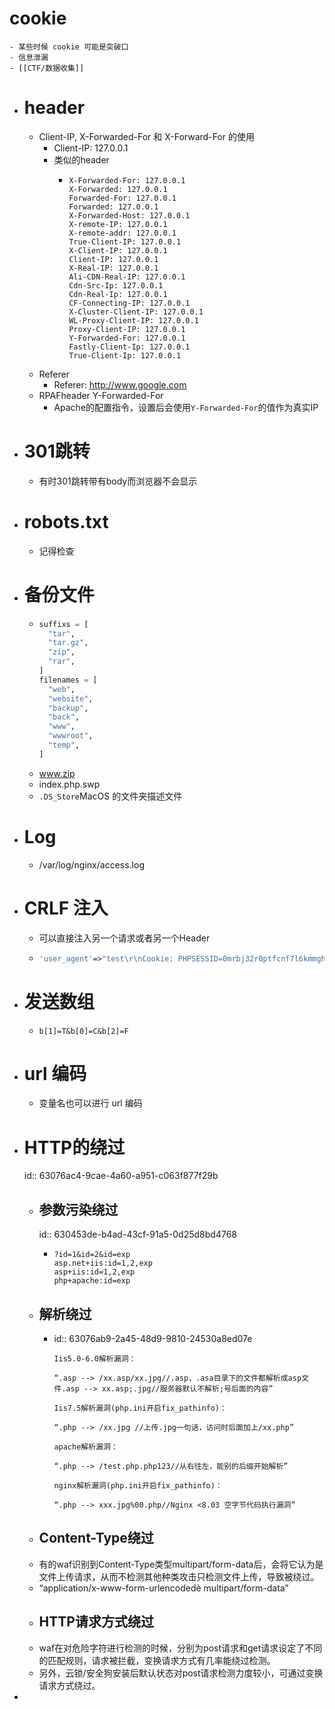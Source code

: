 # cookie
	- 某些时候 cookie 可能是突破口
	- 信息泄漏
	- [[CTF/数据收集]]
- # header
	- Client-IP, X-Forwarded-For 和 X-Forward-For 的使用
		- Client-IP: 127.0.0.1
		- 类似的header
			- ```
			  X-Forwarded-For: 127.0.0.1
			  X-Forwarded: 127.0.0.1
			  Forwarded-For: 127.0.0.1
			  Forwarded: 127.0.0.1
			  X-Forwarded-Host: 127.0.0.1
			  X-remote-IP: 127.0.0.1
			  X-remote-addr: 127.0.0.1
			  True-Client-IP: 127.0.0.1
			  X-Client-IP: 127.0.0.1
			  Client-IP: 127.0.0.1
			  X-Real-IP: 127.0.0.1
			  Ali-CDN-Real-IP: 127.0.0.1
			  Cdn-Src-Ip: 127.0.0.1
			  Cdn-Real-Ip: 127.0.0.1
			  CF-Connecting-IP: 127.0.0.1
			  X-Cluster-Client-IP: 127.0.0.1
			  WL-Proxy-Client-IP: 127.0.0.1
			  Proxy-Client-IP: 127.0.0.1
			  Y-Forwarded-For: 127.0.0.1
			  Fastly-Client-Ip: 127.0.0.1
			  True-Client-Ip: 127.0.0.1
			  ```
	- Referer
		- Referer: http://www.google.com
	- RPAFheader Y-Forwarded-For
		- Apache的配置指令，设置后会使用`Y-Forwarded-For`的值作为真实IP
- # 301跳转
	- 有时301跳转带有body而浏览器不会显示
- # robots.txt
	- 记得检查
- # 备份文件
	- ```python
	  suffixs = [
	    "tar",
	    "tar.gz",
	    "zip",
	    "rar",
	  ]
	  filenames = [
	    "web",
	    "website",
	    "backup",
	    "back",
	    "www",
	    "wwwroot",
	    "temp",
	  ]
	  ```
	- www.zip
	- index.php.swp
	- `.DS_Store`MacOS 的文件夹描述文件
- # Log
	- /var/log/nginx/access.log
- # CRLF 注入
	- 可以直接注入另一个请求或者另一个Header
	- ```php
	  'user_agent'=>"test\r\nCookie: PHPSESSID=0mrbj32r0ptfcnf7l6kmmgh1c4"
	  ```
- # 发送数组
	- `b[1]=T&b[0]=C&b[2]=F`
- # url 编码
	- 变量名也可以进行 url 编码
- # HTTP的绕过
  id:: 63076ac4-9cae-4a60-a951-c063f877f29b
	- ## 参数污染绕过
	  id:: 630453de-b4ad-43cf-91a5-0d25d8bd4768
		- ```
		  ?id=1&id=2&id=exp
		  asp.net+iis:id=1,2,exp
		  asp+iis:id=1,2,exp
		  php+apache:id=exp
		  ```
	- ## 解析绕过
		- id:: 63076ab9-2a45-48d9-9810-24530a8ed07e
		  ```
		  Iis5.0-6.0解析漏洞：
		  
		  “.asp --> /xx.asp/xx.jpg//.asp，.asa目录下的文件都解析成asp文件.asp --> xx.asp;.jpg//服务器默认不解析;号后面的内容”
		  
		  Iis7.5解析漏洞(php.ini开启fix_pathinfo)：
		  
		  “.php --> /xx.jpg //上传.jpg一句话，访问时后面加上/xx.php”
		  
		  apache解析漏洞：
		  
		  “.php --> /test.php.php123//从右往左，能别的后缀开始解析”
		  
		  nginx解析漏洞(php.ini开启fix_pathinfo)：
		  
		  “.php --> xxx.jpg%00.php//Nginx <8.03 空字节代码执行漏洞”
		  ```
	- ## Content-Type绕过
	- 有的waf识别到Content-Type类型multipart/form-data后，会将它认为是文件上传请求，从而不检测其他种类攻击只检测文件上传，导致被绕过。
	- “application/x-www-form-urlencodedè multipart/form-data”
	- ## HTTP请求方式绕过
	- waf在对危险字符进行检测的时候，分别为post请求和get请求设定了不同的匹配规则，请求被拦截，变换请求方式有几率能绕过检测。
	- 另外，云锁/安全狗安装后默认状态对post请求检测力度较小，可通过变换请求方式绕过。
-